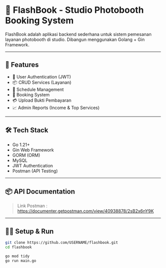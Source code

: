 # 📸 FlashBook - Studio Photobooth Booking System

FlashBook adalah aplikasi backend sederhana untuk sistem pemesanan layanan photobooth di studio. Dibangun menggunakan Golang + Gin Framework.

---

## 🚀 Features

- 🔐 User Authentication (JWT)
- 📦 CRUD Services (Layanan)
- 📅 Schedule Management
- 📘 Booking System
- 💳 Upload Bukti Pembayaran
- 📈 Admin Reports (Income & Top Services)

---

## 🛠 Tech Stack

- Go 1.21+
- Gin Web Framework
- GORM (ORM)
- MySQL
- JWT Authentication
- Postman (API Testing)

---

## 📦 API Documentation

> Link Postman : https://documenter.getpostman.com/view/40938878/2sB2x6nY9K

---

## 🧑‍💻 Setup & Run

```bash
git clone https://github.com/USERNAME/flashbook.git
cd flashbook

go mod tidy
go run main.go
